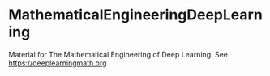 # MathematicalEngineeringDeepLearning
Material for The Mathematical Engineering of Deep Learning. See https://deeplearningmath.org

